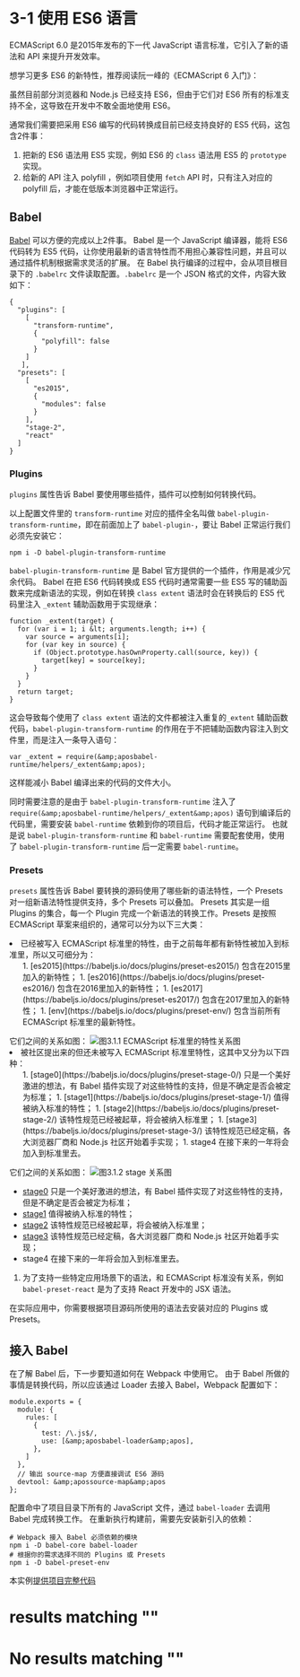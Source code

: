 
# 3-1 使用 ES6 语言

ECMAScript 6.0 是2015年发布的下一代 JavaScript 语言标准，它引入了新的语法和 API 来提升开发效率。



想学习更多 ES6 的新特性，推荐阅读阮一峰的《ECMAScript 6 入门》：



虽然目前部分浏览器和 Node.js 已经支持 ES6，但由于它们对 ES6 所有的标准支持不全，这导致在开发中不敢全面地使用 ES6。

通常我们需要把采用 ES6 编写的代码转换成目前已经支持良好的 ES5 代码，这包含2件事：

1. 把新的 ES6 语法用 ES5 实现，例如 ES6 的 `class` 语法用 ES5 的 `prototype` 实现。
1. 给新的 API 注入 polyfill ，例如项目使用 `fetch` API 时，只有注入对应的 polyfill 后，才能在低版本浏览器中正常运行。

## Babel

[Babel](https://babeljs.io) 可以方便的完成以上2件事。
Babel 是一个 JavaScript 编译器，能将 ES6 代码转为 ES5 代码，让你使用最新的语言特性而不用担心兼容性问题，并且可以通过插件机制根据需求灵活的扩展。
在 Babel 执行编译的过程中，会从项目根目录下的 `.babelrc` 文件读取配置。`.babelrc` 是一个 JSON 格式的文件，内容大致如下：

```
{
  "plugins": [
    [
      "transform-runtime",
      {
        "polyfill": false
      }
    ]
   ],
  "presets": [
    [
      "es2015",
      {
        "modules": false
      }
    ],
    "stage-2",
    "react"
  ]
}

```

### Plugins

`plugins` 属性告诉 Babel 要使用哪些插件，插件可以控制如何转换代码。

以上配置文件里的 `transform-runtime` 对应的插件全名叫做 `babel-plugin-transform-runtime`，即在前面加上了 `babel-plugin-`，要让 Babel 正常运行我们必须先安装它：

```
npm i -D babel-plugin-transform-runtime

```

`babel-plugin-transform-runtime` 是 Babel 官方提供的一个插件，作用是减少冗余代码。
Babel 在把 ES6 代码转换成 ES5 代码时通常需要一些 ES5 写的辅助函数来完成新语法的实现，例如在转换 `class extent` 语法时会在转换后的 ES5 代码里注入 `_extent` 辅助函数用于实现继承：

```
function _extent(target) {
  for (var i = 1; i &lt; arguments.length; i++) {
    var source = arguments[i];
    for (var key in source) {
      if (Object.prototype.hasOwnProperty.call(source, key)) {
        target[key] = source[key];
      }
    }
  }
  return target;
}

```

这会导致每个使用了 `class extent` 语法的文件都被注入重复的`_extent` 辅助函数代码，`babel-plugin-transform-runtime` 的作用在于不把辅助函数内容注入到文件里，而是注入一条导入语句：

```
var _extent = require(&amp;aposbabel-runtime/helpers/_extent&amp;apos);

```

这样能减小 Babel 编译出来的代码的文件大小。

同时需要注意的是由于 `babel-plugin-transform-runtime` 注入了 `require(&amp;aposbabel-runtime/helpers/_extent&amp;apos)` 语句到编译后的代码里，需要安装 `babel-runtime` 依赖到你的项目后，代码才能正常运行。
也就是说 `babel-plugin-transform-runtime` 和 `babel-runtime` 需要配套使用，使用了 `babel-plugin-transform-runtime` 后一定需要 `babel-runtime`。

### Presets

`presets` 属性告诉 Babel 要转换的源码使用了哪些新的语法特性，一个 Presets 对一组新语法特性提供支持，多个 Presets 可以叠加。
Presets 其实是一组 Plugins 的集合，每一个 Plugin 完成一个新语法的转换工作。Presets 是按照 ECMAScript 草案来组织的，通常可以分为以下三大类：

<li>已经被写入 ECMAScript 标准里的特性，由于之前每年都有新特性被加入到标准里，所以又可细分为：
<ul>
1. [es2015](https://babeljs.io/docs/plugins/preset-es2015/) 包含在2015里加入的新特性；
1. [es2016](https://babeljs.io/docs/plugins/preset-es2016/) 包含在2016里加入的新特性；
1. [es2017](https://babeljs.io/docs/plugins/preset-es2017/) 包含在2017里加入的新特性；
1. [env](https://babeljs.io/docs/plugins/preset-env/) 包含当前所有 ECMAScript 标准里的最新特性。
</ul>
它们之间的关系如图：
<img alt="图3.1.1 ECMAScript 标准里的特性关系图" src="img/3-1presets-es.png"/>
</li>
<li>被社区提出来的但还未被写入 ECMAScript 标准里特性，这其中又分为以下四种：
<ul>
1. [stage0](https://babeljs.io/docs/plugins/preset-stage-0/) 只是一个美好激进的想法，有 Babel 插件实现了对这些特性的支持，但是不确定是否会被定为标准；
1. [stage1](https://babeljs.io/docs/plugins/preset-stage-1/) 值得被纳入标准的特性；
1. [stage2](https://babeljs.io/docs/plugins/preset-stage-2/) 该特性规范已经被起草，将会被纳入标准里；
1. [stage3](https://babeljs.io/docs/plugins/preset-stage-3/) 该特性规范已经定稿，各大浏览器厂商和 Node.js 社区开始着手实现；
1. stage4 在接下来的一年将会加入到标准里去。
</ul>
它们之间的关系如图：
<img alt="图3.1.2 stage 关系图" src="img/3-1presets-stage.png"/>
</li>

- [stage0](https://babeljs.io/docs/plugins/preset-stage-0/) 只是一个美好激进的想法，有 Babel 插件实现了对这些特性的支持，但是不确定是否会被定为标准；
- [stage1](https://babeljs.io/docs/plugins/preset-stage-1/) 值得被纳入标准的特性；
- [stage2](https://babeljs.io/docs/plugins/preset-stage-2/) 该特性规范已经被起草，将会被纳入标准里；
- [stage3](https://babeljs.io/docs/plugins/preset-stage-3/) 该特性规范已经定稿，各大浏览器厂商和 Node.js 社区开始着手实现；
- stage4 在接下来的一年将会加入到标准里去。

1. 为了支持一些特定应用场景下的语法，和 ECMAScript 标准没有关系，例如 `babel-preset-react` 是为了支持 React 开发中的 JSX 语法。

在实际应用中，你需要根据项目源码所使用的语法去安装对应的 Plugins 或 Presets。

## 接入 Babel

在了解 Babel 后，下一步要知道如何在 Webpack 中使用它。
由于 Babel 所做的事情是转换代码，所以应该通过 Loader 去接入 Babel，Webpack 配置如下：

```
module.exports = {
  module: {
    rules: [
      {
        test: /\.js$/,
        use: [&amp;aposbabel-loader&amp;apos],
      },
    ]
  },
  // 输出 source-map 方便直接调试 ES6 源码
  devtool: &amp;apossource-map&amp;apos
};

```

配置命中了项目目录下所有的 JavaScript 文件，通过 `babel-loader` 去调用 Babel 完成转换工作。
在重新执行构建前，需要先安装新引入的依赖：

```
# Webpack 接入 Babel 必须依赖的模块
npm i -D babel-core babel-loader 
# 根据你的需求选择不同的 Plugins 或 Presets
npm i -D babel-preset-env

```

> 
本实例[提供项目完整代码](http://webpack.wuhaolin.cn/3-1使用ES6语言.zip)


#  results matching ""

# No results matching ""
